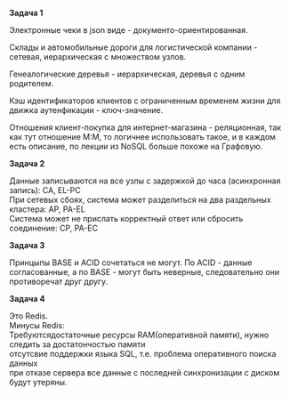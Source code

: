**Задача 1**  

Электронные чеки в json виде - документо-ориентированная.  

Склады и автомобильные дороги для логистической компании - cетевая, иерархическая с множеством узлов.  

Генеалогические деревья - иерархическая, деревья с одним родителем.  

Кэш идентификаторов клиентов с ограниченным временем жизни для движка аутенфикации - ключ-значение.

Отношения клиент-покупка для интернет-магазина - реляционная, так как тут отношение М:М, то логичнее использовать такое, и в каждом есть описание,
по лекции из NoSQL больше похоже на Графовую.  

**Задача 2**  

Данные записываются на все узлы с задержкой до часа (асинхронная запись): CA, EL-PC  
При сетевых сбоях, система может разделиться на два раздельных кластера: AP, PA-EL  
Система может не прислать корректный ответ или сбросить соединение: CP, PA-EC  

**Задача 3**  

Принцыпы BASE и ACID сочетаться не могут. По ACID - данные согласованные, а по BASE - могут быть неверные, следовательно они противоречат друг другу.  

**Задача 4**  

Это Redis.  
Минусы Redis:  
Требуютсядостаточные ресурсы RAM(оперативной памяти), нужно следить за достатончостью памяти   
отсутсвие поддержки  языка SQL, т.е. проблема оперативного поиска данных    
при отказе сервера все данные с последней синхронизации с диском будут утеряны.
